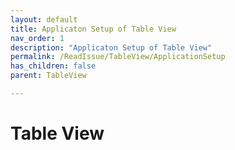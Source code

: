 ```yaml
---
layout: default
title: Applicaton Setup of Table View
nav_order: 1
description: "Applicaton Setup of Table View"
permalink: /ReadIssue/TableView/ApplicationSetup
has_children: false
parent: TableView

---
```


# Table View
 